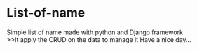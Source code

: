 <h1>List-of-name</h1>
Simple list of name made with python and Django framework<br>
>>It apply the CRUD on the data to manage it 
Have a nice day... 
